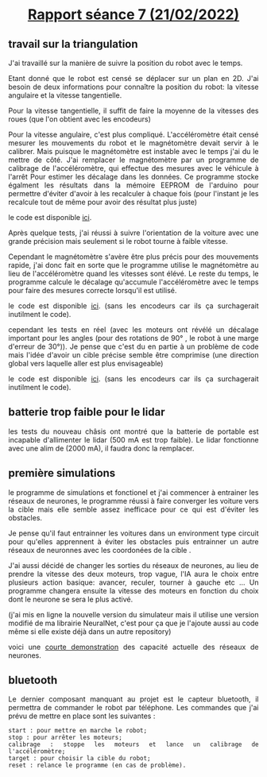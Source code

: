 
<h1 style="text-align: center"><u>Rapport séance 7 (21/02/2022)</u></h1>

<h2>travail sur la triangulation</h2>
<div style="text-align: justify">

J'ai travaillé sur la manière de suivre la position du robot avec le temps.

Etant donné que le robot est censé se déplacer sur un plan en 2D. J'ai besoin de deux informations
pour connaître la position du robot: la vitesse angulaire et la vitesse tangentielle.

Pour la vitesse tangentielle, il suffit de faire la moyenne de la vitesses des roues (que l'on obtient avec les encodeurs)

Pour la vitesse angulaire, c'est plus compliqué. L'accéléromètre était censé mesurer les mouvements du robot et 
le magnétomètre devait servir à le calibrer. Mais puisque le magnétomètre est instable avec le temps j'ai du le mettre de côté.
J'ai remplacer le magnétomètre par un programme de calibrage de l'accéléromètre, qui effectue des mesures avec le véhicule à l'arrêt
Pour estimer les décalage dans les données. Ce programme stocke égalment les résultats dans la mémoire EEPROM de l'arduino pour permettre d'éviter d'avoir à les recalculer à chaque fois (pour l'instant je les recalcule tout de même pour avoir des résultat plus juste)

le code est disponible <a href="https://github.com/PhysicDev/transporteur-autonome/blob/main/code/Tests_avancé/calibrage_MPU6050/calibrage_MPU6050.ino"> ici</a>.

Après quelque tests, j'ai réussi à suivre l'orientation de la voiture avec une grande précision mais seulement si le robot tourne à faible
vitesse.

Cependant le magnétomètre s'avère être plus précis pour des mouvements rapide, j'ai donc fait en sorte que le programme utilise le magnétomètre au lieu de l'accéléromètre quand les vitesses sont élévé.
Le reste du temps, le programme calcule le décalage qu'accumule l'accéléromètre avec le temps pour faire des mesures correcte lorsqu'il est utilisé. 

le code est disponible <a href="https://github.com/PhysicDev/transporteur-autonome/blob/main/code/Tests_avancé/positionTest/positionTest.ino"> ici</a>. (sans les encodeurs car ils ça surchagerait inutilment le code).

cependant les tests en réel (avec les moteurs ont révélé un décalage important pour les angles (pour des rotations de 90° , le robot à une marge d'erreur de 30°)). Je pense que c'est du en partie à un problème de code mais l'idée d'avoir un cible précise semble être comprimise (une direction global vers laquelle aller est plus envisageable)

le code est disponible <a href="https://github.com/PhysicDev/transporteur-autonome/blob/main/code/Tests_avancé/positionTest/positionTest.ino"> ici</a>. (sans les encodeurs car ils ça surchagerait inutilment le code).

</div>

<h2>batterie trop faible pour le lidar</h2>

<div style="text-align: justify">

les tests du nouveau châsis ont montré que la batterie de portable est incapable d'allimenter le lidar (500 mA est trop faible). Le lidar fonctionne avec une alim de (2000 mA), il faudra donc la remplacer.


</div>

<h2>première simulations</h2>

<div style="text-align: justify">

le programme de simulations et fonctionel et j'ai commencer à entrainer les réseaux de neurones, le programme réussi à faire converger les voiture vers la cible mais elle semble assez inefficace pour ce qui est d'éviter les obstacles.

Je pense qu'il faut entrainner les voitures dans un environment type circuit pour qu'elles apprennent à éviter les obstacles puis entrainner un autre réseaux de neuronnes avec les coordonées de la cible .

J'ai aussi décidé de changer les sorties du réseaux de neurones, au lieu de prendre la vitesse des deux moteurs, trop vague, l'IA aura le choix entre plusieurs action basique: avancer, reculer, tourner à gauche etc ... Un programme changera ensuite la vitesse des moteurs en fonction du choix dont le neurone se sera le plus activé.

(j'ai mis en ligne la nouvelle version du simulateur mais il utilise une version modifié de ma librairie NeuralNet, c'est pour ça que je l'ajoute aussi au code même si elle existe déjà dans un autre repository)

voici une <a href="https://www.youtube.com/watch?v=2j0NKs4VKWg">courte demonstration</a> des capacité actuelle des réseaux de neurones.

</div><h2>bluetooth</h2>

<div style="text-align: justify">

Le dernier composant manquant au projet est le capteur bluetooth, il permettra de commander le robot par téléphone. Les commandes que j'ai prévu de mettre en place sont les suivantes : 

    start : pour mettre en marche le robot;
    stop : pour arrêter les moteurs;
    calibrage : stoppe les moteurs et lance un calibrage de l'accéléromètre;
    target : pour choisir la cible du robot;
    reset : relance le programme (en cas de problème).

</div>
